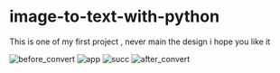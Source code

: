 # image-to-text-with-python
This is one of my first project , never main the design i hope you like it


![before_convert](https://user-images.githubusercontent.com/97671021/218316766-65672a59-d218-417a-b51c-9aea47ed605a.PNG)
![app](https://user-images.githubusercontent.com/97671021/218316773-ea900ff4-b61e-4819-a79d-4dd66b2c1cf3.PNG)
![succ](https://user-images.githubusercontent.com/97671021/218316776-a31290fc-70ba-4bf6-b7ec-554e36ec1e0d.PNG)
![after_convert](https://user-images.githubusercontent.com/97671021/218316779-66dd60a3-4065-453d-bac7-081905765384.PNG)
